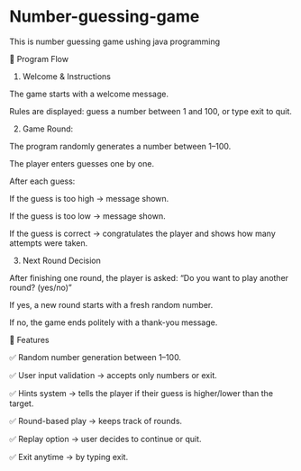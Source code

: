 # Number-guessing-game 
This is number guessing game ushing java programming 

🔹 Program Flow

1. Welcome & Instructions

The game starts with a welcome message.

Rules are displayed: guess a number between 1 and 100, or type exit to quit.


2. Game Round:

The program randomly generates a number between 1–100.

The player enters guesses one by one.

After each guess:

If the guess is too high → message shown.

If the guess is too low → message shown.

If the guess is correct → congratulates the player and shows how many attempts were taken.


3. Next Round Decision

After finishing one round, the player is asked:
“Do you want to play another round? (yes/no)”

If yes, a new round starts with a fresh random number.

If no, the game ends politely with a thank-you message.


🔹 Features

✅ Random number generation between 1–100.

✅ User input validation → accepts only numbers or exit.

✅ Hints system → tells the player if their guess is higher/lower than the target.

✅ Round-based play → keeps track of rounds.

✅ Replay option → user decides to continue or quit.

✅ Exit anytime → by typing exit.
